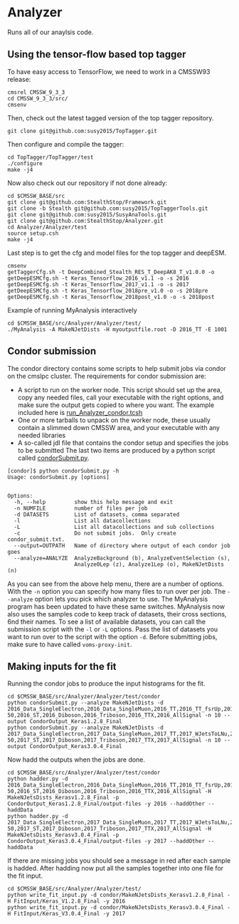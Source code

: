 # Analyzer
Runs all of our anaylsis code. 

## Using the tensor-flow based top tagger

To have easy access to TensorFlow, we need to work in a CMSSW93 release:
```
cmsrel CMSSW_9_3_3
cd CMSSW_9_3_3/src/
cmsenv
```

Then, check out the latest tagged version of the top tagger repository. 

```
git clone git@github.com:susy2015/TopTagger.git
```

Then configure and compile the tagger:
```
cd TopTagger/TopTagger/test
./configure 
make -j4
```

Now also check out our repository if not done already:
```
cd $CMSSW_BASE/src
git clone git@github.com:StealthStop/Framework.git
git clone -b Stealth git@github.com:susy2015/TopTaggerTools.git
git clone git@github.com:susy2015/SusyAnaTools.git
git clone git@github.com:StealthStop/Analyzer.git
cd Analyzer/Analyzer/test
source setup.csh
make -j4
```

Last step is to get the cfg and model files for the top tagger and deepESM.
```
cmsenv
getTaggerCfg.sh -t DeepCombined_Stealth_RES_T_DeepAK8_T_v1.0.0 -o
getDeepESMCfg.sh -t Keras_Tensorflow_2016_v1.1 -o -s 2016
getDeepESMCfg.sh -t Keras_Tensorflow_2017_v1.1 -o -s 2017
getDeepESMCfg.sh -t Keras_Tensorflow_2018pre_v1.0 -o -s 2018pre
getDeepESMCfg.sh -t Keras_Tensorflow_2018post_v1.0 -o -s 2018post
```

Example of running MyAnalysis interactively
```
cd $CMSSW_BASE/src/Analyzer/Analyzer/test/
./MyAnalysis -A MakeNJetDists -H myoutputfile.root -D 2016_TT -E 1001
```


## Condor submission

The condor directory contains some scripts to help submit jobs via condor on the cmslpc cluster. 
The requirements for condor submission are: 
 - A script to run on the worker node. This script should set up the area, copy any needed files, call your executable with the right options, and make sure the output gets copied to where you want. The example included here is [run_Analyzer_condor.tcsh](Analyzer/test/condor/run_Analyzer_condor.tcsh)
 - One or more tarballs to unpack on the worker node, these usually contain a slimmed down CMSSW area, and your executable with any needed libraries
 - A so-called jdl file that contains the condor setup and specifies the jobs to be submitted
The last two items are produced by a python script called [condorSubmit.py](Analyzer/test/condor/condorSubmit.py). 

```
[condor]$ python condorSubmit.py -h
Usage: condorSubmit.py [options]


Options:
  -h, --help         show this help message and exit
  -n NUMFILE         number of files per job
  -d DATASETS        List of datasets, comma separated
  -l                 List all datacollections
  -L                 List all datacollections and sub collections
  -c                 Do not submit jobs.  Only create condor_submit.txt.
  --output=OUTPATH   Name of directory where output of each condor job goes
  --analyze=ANALYZE  AnalyzeBackground (b), AnalyzeEventSelection (s),
                     Analyze0Lep (z), Analyze1Lep (o), MakeNJetDists (n)
```
As you can see from the above help menu, there are a number of options. 
With the `-n` option you can specify how many files to run over per job. The `--analyze` option lets you pick which analyzer to use. 
The MyAnalysis program has been updated to have these same switches. 
MyAnalysis now also uses the samples code to keep track of datasets, their cross sections, 6nd their names. 
To see a list of available datasets, you can call the submission script with the `-l` or `-L` options. Pass the list of datasets you want to run over to the script with the option `-d`. 
Before submitting jobs, make sure to have called `voms-proxy-init`. 

## Making inputs for the fit

Running the condor jobs to produce the input histograms for the fit.

```
cd $CMSSW_BASE/src/Analyzer/Analyzer/test/condor
python condorSubmit.py --analyze MakeNJetDists -d 2016_Data_SingleElectron,2016_Data_SingleMuon,2016_TT,2016_TT_fsrUp,2016_TT_fsrDown,2016_TT_isrUp,2016_TT_isrDown,2016_WJetsToLNu,2016_DYJetsToLL_M-50,2016_ST,2016_Diboson,2016_Triboson,2016_TTX,2016_AllSignal -n 10 --output CondorOutput_Keras1.2.8_Final
python condorSubmit.py --analyze MakeNJetDists -d 2017_Data_SingleElectron,2017_Data_SingleMuon,2017_TT,2017_WJetsToLNu,2017_DYJetsToLL_M-50,2017_ST,2017_Diboson,2017_Triboson,2017_TTX,2017_AllSignal -n 10 --output CondorOutput_Keras3.0.4_Final
```

Now hadd the outputs when the jobs are done.

```
cd $CMSSW_BASE/src/Analyzer/Analyzer/test/condor
python hadder.py -d 2016_Data_SingleElectron,2016_Data_SingleMuon,2016_TT,2016_TT_fsrUp,2016_TT_fsrDown,2016_TT_isrUp,2016_TT_isrDown,2016_WJetsToLNu,2016_DYJetsToLL_M-50,2016_ST,2016_Diboson,2016_Triboson,2016_TTX,2016_AllSignal -H MakeNJetsDists_Kerasv1.2.8_Final -p CondorOutput_Keras1.2.8_Final/output-files -y 2016 --haddOther --haddData
python hadder.py -d 2017_Data_SingleElectron,2017_Data_SingleMuon,2017_TT,2017_WJetsToLNu,2017_DYJetsToLL_M-50,2017_ST,2017_Diboson,2017_Triboson,2017_TTX,2017_AllSignal -H MakeNJetsDists_Kerasv3.0.4_Final -p CondorOutput_Keras3.0.4_Final/output-files -y 2017 --haddOther --haddData
```

If there are missing jobs you should see a message in red after each sample is hadded.
After hadding now put all the samples together into one file for the fit input.

```
cd $CMSSW_BASE/src/Analyzer/Analyzer/test/
python write_fit_input.py -d condor/MakeNJetsDists_Kerasv1.2.8_Final -H FitInput/Keras_V1.2.8_Final -y 2016
python write_fit_input.py -d condor/MakeNJetsDists_Kerasv3.0.4_Final -H FitInput/Keras_V3.0.4_Final -y 2017
```
